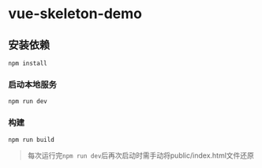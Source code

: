 # vue-skeleton-demo

## 安装依赖
```
npm install
```

### 启动本地服务
```
npm run dev
```

### 构建
```
npm run build
```

> 每次运行完`npm run dev`后再次启动时需手动将public/index.html文件还原